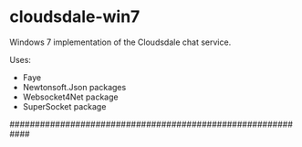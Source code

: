 cloudsdale-win7
===============

Windows 7 implementation of the Cloudsdale chat service.

Uses:
- Faye
- Newtonsoft.Json packages
- Websocket4Net package
- SuperSocket package

############################################################
